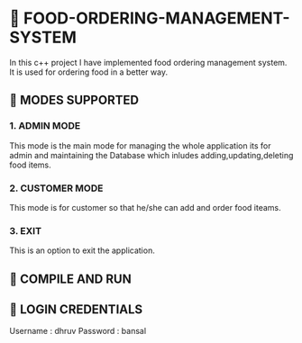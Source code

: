 # :fries: FOOD-ORDERING-MANAGEMENT-SYSTEM

In this c++ project I have implemented food ordering management system. It is used for ordering food in a better way. 


## :fries: MODES SUPPORTED

### 1. ADMIN MODE

This mode is the main mode for managing the whole application its for admin and maintaining the Database which inludes adding,updating,deleting food items.

### 2. CUSTOMER MODE

This mode is for customer so that he/she can add and order food iteams.

### 3. EXIT

This is an option to exit the application.


## :fries: COMPILE AND RUN

## :fries: LOGIN CREDENTIALS

Username : dhruv
Password : bansal
